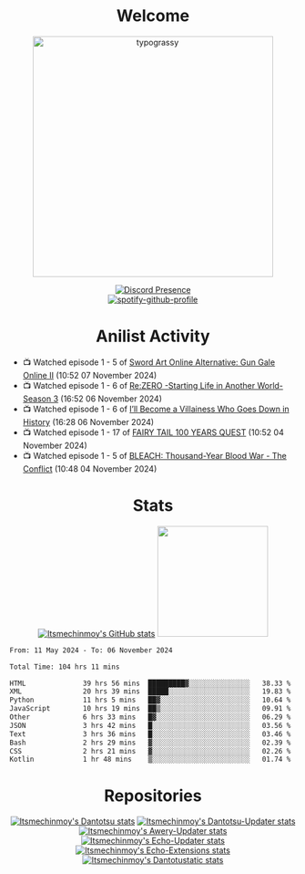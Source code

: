 <div align="center">

# Welcome
<a href="https://github.com/kawarimidoll/typograssy">
    <img alt="typograssy" src="https://typograssy.deno.dev/api?text=%E3%82%88%E3%81%86%E3%81%93%E3%81%9D%E3%81%BF%E3%81%AA%E3%81%95%E3%82%93%20-%20Itsmechinmoy--&&l0=none&l1=82d9d0&l2=027353&l3=038c4c&l4=01402e&bg=none&frame=none&speed=100&comment=" width="421.99">
</a>

[![Discord Presence](https://lanyard.cnrad.dev/api/523539866311720963?theme=dark&bg=Oe1116&animated=false&hideDiscrim=true&borderRadius=30px&hideActivity=whenNotUsed)](https://discord.com/users/523539866311720963)<br>
[![spotify-github-profile](https://spotify-github-profile.kittinanx.com/api/view?uid=31zczwoe3obxakjgkio7anubhkaq&cover_image=true&theme=novatorem&show_offline=true&background_color=121212&interchange=false&bar_color=53b14f&bar_color=ffffff&bar_color_cover=false)](https://spotify-github-profile.vercel.app/api/view?uid=31zczwoe3obxakjgkio7anubhkaq&redirect=true)
</div>

<div align="center">

# Anilist Activity
</div>
<!-- ANILIST_ACTIVITY:start -->

-   📺 Watched episode 1 - 5 of [Sword Art Online Alternative: Gun Gale Online II](https://anilist.co/anime/167141) (10:52 07 November 2024)
-   📺 Watched episode 1 - 6 of [Re:ZERO -Starting Life in Another World- Season 3](https://anilist.co/anime/163134) (16:52 06 November 2024)
-   📺 Watched episode 1 - 6 of [I’ll Become a Villainess Who Goes Down in History](https://anilist.co/anime/168139) (16:28 06 November 2024)
-   📺 Watched episode 1 - 17 of [FAIRY TAIL 100 YEARS QUEST](https://anilist.co/anime/139095) (10:52 04 November 2024)
-   📺 Watched episode 1 - 5 of [BLEACH: Thousand-Year Blood War - The Conflict](https://anilist.co/anime/169755) (10:48 04 November 2024)

<!-- ANILIST_ACTIVITY:end -->
<div align="center">
    
# Stats
[![Itsmechinmoy's GitHub stats](https://github-readme-stats.vercel.app/api?username=itsmechinmoy&show_icons=true&theme=algolia)](https://github.com/anuraghazra/github-readme-stats)
<img src="https://github-readme-stackoverflow.vercel.app/?userID=25004176&theme=dark" height="194"/>
</div>
<!--START_SECTION:waka-->

```txt
From: 11 May 2024 - To: 06 November 2024

Total Time: 104 hrs 11 mins

HTML              39 hrs 56 mins  █████████▓░░░░░░░░░░░░░░░   38.33 %
XML               20 hrs 39 mins  █████░░░░░░░░░░░░░░░░░░░░   19.83 %
Python            11 hrs 5 mins   ██▓░░░░░░░░░░░░░░░░░░░░░░   10.64 %
JavaScript        10 hrs 19 mins  ██▒░░░░░░░░░░░░░░░░░░░░░░   09.91 %
Other             6 hrs 33 mins   █▓░░░░░░░░░░░░░░░░░░░░░░░   06.29 %
JSON              3 hrs 42 mins   █░░░░░░░░░░░░░░░░░░░░░░░░   03.56 %
Text              3 hrs 36 mins   █░░░░░░░░░░░░░░░░░░░░░░░░   03.46 %
Bash              2 hrs 29 mins   ▓░░░░░░░░░░░░░░░░░░░░░░░░   02.39 %
CSS               2 hrs 21 mins   ▓░░░░░░░░░░░░░░░░░░░░░░░░   02.26 %
Kotlin            1 hr 48 mins    ▒░░░░░░░░░░░░░░░░░░░░░░░░   01.74 %
```

<!--END_SECTION:waka-->
<div align="center">

# Repositories
[![Itsmechinmoy's Dantotsu stats](https://github-readme-stats.vercel.app/api/pin/?username=itsmechinmoy&repo=dantotsu&show_icons=true&theme=algolia&description_lines_count=1)](https://github.com/itsmechinmoy/dantotsu)
[![Itsmechinmoy's Dantotsu-Updater stats](https://github-readme-stats.vercel.app/api/pin/?username=itsmechinmoy&repo=dantotsu-updater&show_icons=true&theme=algolia&description_lines_count=1)](https://github.com/itsmechinmoy/dantotsu-updater)
[![Itsmechinmoy's Awery-Updater stats](https://github-readme-stats.vercel.app/api/pin/?username=itsmechinmoy&repo=awery-updater&show_icons=true&theme=algolia&description_lines_count=1)](https://github.com/itsmechinmoy/awery-updater)
[![Itsmechinmoy's Echo-Updater stats](https://github-readme-stats.vercel.app/api/pin/?username=itsmechinmoy&repo=echo-updater&show_icons=true&theme=algolia&description_lines_count=1)](https://github.com/itsmechinmoy/echo-updater)
[![Itsmechinmoy's Echo-Extensions stats](https://github-readme-stats.vercel.app/api/pin/?username=itsmechinmoy&repo=echo-extensions&show_icons=true&theme=algolia&description_lines_count=1)](https://github.com/itsmechinmoy/echo-extensions)
[![Itsmechinmoy's Dantotustatic stats](https://github-readme-stats.vercel.app/api/pin/?username=itsmechinmoy&repo=dantotustatic&show_icons=true&theme=algolia&description_lines_count=1)](https://github.com/itsmechinmoy/dantotustatic)
</div>
